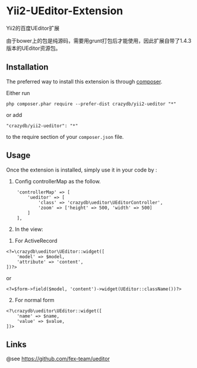 Yii2-UEditor-Extension
======================
Yii2的百度UEditor扩展


由于bower上的包是纯源码，需要用grunt打包后才能使用，因此扩展自带了1.4.3版本的UEditor资源包。


Installation
------------

The preferred way to install this extension is through [composer](http://getcomposer.org/download/).

Either run

```
php composer.phar require --prefer-dist crazydb/yii2-ueditor "*"
```

or add

```
"crazydb/yii2-ueditor": "*"
```

to the require section of your `composer.json` file.


Usage
-----

Once the extension is installed, simply use it in your code by  :


1. Config controllerMap as the follow.


```
    'controllerMap' => [
        'ueditor' => [
            'class' => 'crazydb\ueditor\UEditorController',
            'zoom' => ['height' => 500, 'width' => 500]
        ]
    ],
```


2. In the view:

1) For ActiveRecord


```
<?=\crazydb\ueditor\UEditor::widget([
    'model' => $model,
    'attribute' => 'content',
])?>
```

or

```
<?=$form->field($model, 'content')->widget(UEditor::className())?>
```

2) For normal form


```
<?\crazydb\ueditor\UEditor::widget([
    'name' => $name,
    'value' => $value,
])>
```

Links
-----
@see https://github.com/fex-team/ueditor
